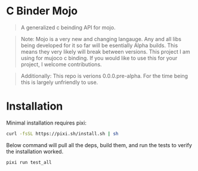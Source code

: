 # C Binder Mojo
> A generalized c beinding API for mojo.

> Note: Mojo is a very new and changing langauge. Any and all libs being developed for it so far will be esentially Alpha builds. This means they very likely will break between versions. This project I am using for mujoco c binding. If you would like to use this for your project, I welcome contributions.

> Additionally: This repo is verions 0.0.0.pre-alpha. For the time being this is largely unfriendly to use.

# Installation

Minimal installation requires pixi:
```bash
curl -fsSL https://pixi.sh/install.sh | sh
```

Below command will pull all the deps, build them, and run the tests to verify the installation worked.
```bash
pixi run test_all
```

